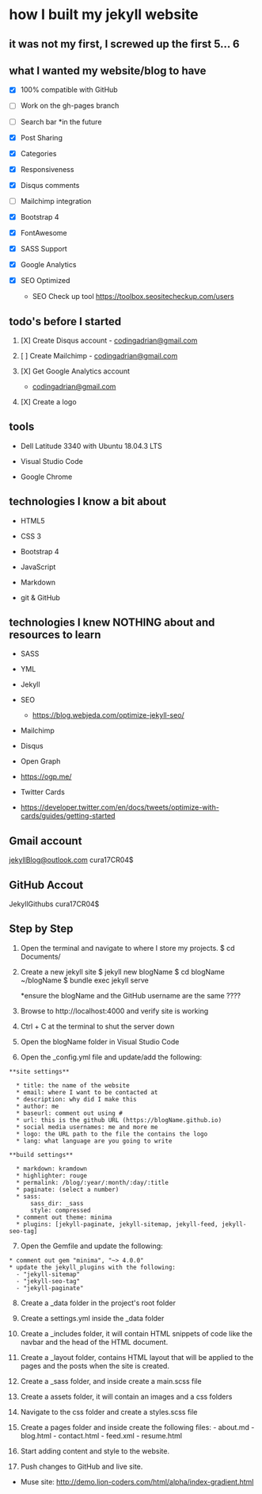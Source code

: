 # how I built my jekyll website

## it was not my first, I screwed up the first 5... 6

## what I wanted my website/blog to have

  * [X] 100% compatible with GitHub

  * [ ] Work on the gh-pages branch
  
  * [ ] Search bar *in the future

  * [X] Post Sharing

  * [X] Categories

  * [X] Responsiveness

  * [X] Disqus comments

  * [ ] Mailchimp integration

  * [X] Bootstrap 4

  * [X] FontAwesome

  * [X] SASS Support

  * [X] Google Analytics

  * [X] SEO Optimized
    - SEO Check up tool
      https://toolbox.seositecheckup.com/users

  ## todo's before I started

  1. [X] Create Disqus account
    - codingadrian@gmail.com

  2. [ ] Create Mailchimp
    - codingadrian@gmail.com

  3. [X] Get Google Analytics account
      - codingadrian@gmail.com

  4. [X] Create a logo

  ## tools

  * Dell Latitude 3340 with Ubuntu 18.04.3 LTS

  * Visual Studio Code

  * Google Chrome

  ## technologies I know a bit about

  * HTML5

  * CSS 3

  * Bootstrap 4

  * JavaScript

  * Markdown

  * git & GitHub

  ## technologies I knew NOTHING about and resources to learn

  * SASS

  * YML

  * Jekyll

  * SEO
    - https://blog.webjeda.com/optimize-jekyll-seo/

  * Mailchimp

  * Disqus

  * Open Graph
   - https://ogp.me/

  * Twitter Cards
   - https://developer.twitter.com/en/docs/tweets/optimize-with-cards/guides/getting-started

  ## Gmail account
  jekyllBlog@outlook.com
  cura17CR04$

  ## GitHub Accout
  JekyllGithubs
  cura17CR04$

  ## Step by Step

  1. Open the terminal and navigate to where I store my projects.
      $ cd Documents/

  2. Create a new jekyll site
      $ jekyll new blogName
      $ cd blogName
      ~/blogName $ bundle exec jekyll serve

      *ensure the blogName and the GitHub username are the same ????
  
  3. Browse to http://localhost:4000 and verify site is working

  4. Ctrl + C at the terminal to shut the server down

  5. Open the blogName folder in Visual Studio Code

  6. Open the _config.yml file and update/add the following:
      
    **site settings**

      * title: the name of the website
      * email: where I want to be contacted at
      * description: why did I make this
      * author: me
      * baseurl: comment out using #
      * url: this is the github URL (https://blogName.github.io)
      * social media usernames: me and more me
      * logo: the URL path to the file the contains the logo
      * lang: what language are you going to write

    **build settings**

      * markdown: kramdown
      * highlighter: rouge
      * permalink: /blog/:year/:month/:day/:title
      * paginate: (select a number)
      * sass:
          sass_dir: _sass
          style: compressed
      * comment out theme: minima
      * plugins: [jekyll-paginate, jekyll-sitemap, jekyll-feed, jekyll-seo-tag]

  7. Open the Gemfile and update the following:

    * comment out gem "minima", "~> 4.0.0"
    * update the jekyll_plugins with the following:
      - "jekyll-sitemap"
      - "jekyll-seo-tag"
      - "jekyll-paginate"

  8. Create a _data folder in the project's root folder

  9. Create a settings.yml inside the _data folder

  10. Create a _includes folder, it will contain HTML snippets of code like the navbar and the head of the HTML document.

  11. Create a _layout folder, contains HTML layout that will be applied to the pages and the posts when the site is created.

  12. Create a _sass folder, and inside create a main.scss file

  13. Create a assets folder, it will contain an images and a css folders

  14. Navigate to the css folder and create a styles.scss file

  15. Create a pages folder and inside create the following files:
    - about.md
    - blog.html
    - contact.html
    - feed.xml
    - resume.html
  
  16. Start adding content and style to the website.

  17. Push changes to GitHub and live site.

  * Muse site: http://demo.lion-coders.com/html/alpha/index-gradient.html

  